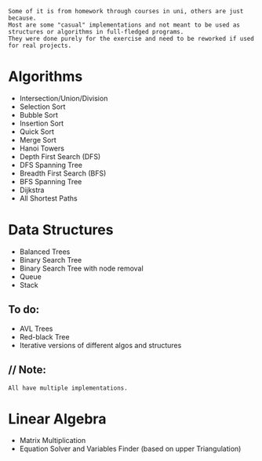     Some of it is from homework through courses in uni, others are just because.
    Most are some "casual" implementations and not meant to be used as structures or algorithms in full-fledged programs.  
    They were done purely for the exercise and need to be reworked if used for real projects.

# Algorithms
- Intersection/Union/Division
- Selection Sort
- Bubble Sort
- Insertion Sort
- Quick Sort
- Merge Sort
- Hanoi Towers
- Depth First Search (DFS)
- DFS Spanning Tree
- Breadth First Search (BFS)
- BFS Spanning Tree
- Dijkstra
- All Shortest Paths

# Data Structures
- Balanced Trees
- Binary Search Tree
- Binary Search Tree with node removal
- Queue
- Stack

## To do:
- AVL Trees
- Red-black Tree
- Iterative versions of different algos and structures

## // Note:
    All have multiple implementations.

# Linear Algebra
- Matrix Multiplication
- Equation Solver and Variables Finder (based on upper Triangulation)
